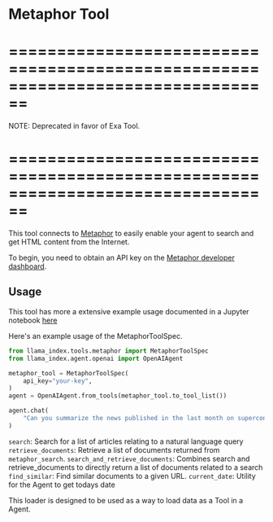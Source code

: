 # Metaphor Tool

# ================================================================================

NOTE: Deprecated in favor of Exa Tool.

# ================================================================================

This tool connects to [Metaphor](https://metaphor.systems/) to easily enable
your agent to search and get HTML content from the Internet.

To begin, you need to obtain an API key on the [Metaphor developer dashboard](https://dashboard.metaphor.systems).

## Usage

This tool has more a extensive example usage documented in a Jupyter notebook [here](https://github.com/run-llama/llama_index/blob/main/llama-index-integrations/tools/llama-index-tools-metaphor/examples/metaphor.ipynb)

Here's an example usage of the MetaphorToolSpec.

```python
from llama_index.tools.metaphor import MetaphorToolSpec
from llama_index.agent.openai import OpenAIAgent

metaphor_tool = MetaphorToolSpec(
    api_key="your-key",
)
agent = OpenAIAgent.from_tools(metaphor_tool.to_tool_list())

agent.chat(
    "Can you summarize the news published in the last month on superconductors"
)
```

`search`: Search for a list of articles relating to a natural language query
`retrieve_documents`: Retrieve a list of documents returned from `metaphor_search`.
`search_and_retrieve_documents`: Combines search and retrieve_documents to directly return a list of documents related to a search
`find_similar`: Find similar documents to a given URL.
`current_date`: Utility for the Agent to get todays date

This loader is designed to be used as a way to load data as a Tool in a Agent.
